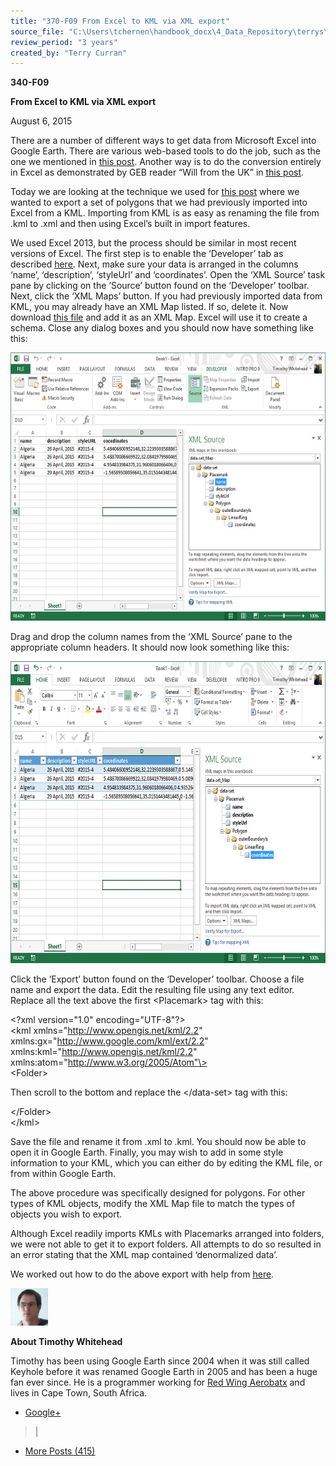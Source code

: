 ```yaml
---
title: "370-F09 From Excel to KML via XML export"
source_file: "C:\Users\tchernen\handbook_docx\4_Data_Repository\terrys\370 data handling best practices\370-F09 From Excel to KML via XML export.docx"
review_period: "3 years"
created_by: "Terry Curran"
---
```


**340-F09**

**From Excel to KML via XML export**

August 6, 2015

There are a number of different ways to get data from Microsoft Excel into Google Earth. There are various web-based tools to do the job, such as the one we mentioned in [<u>this post</u>](http://www.gearthblog.com/blog/archives/2008/02/links_spacenavigator_contest_excel.html). Another way is to do the conversion entirely in Excel as demonstrated by GEB reader “Will from the UK” in [<u>this post</u>](http://www.gearthblog.com/blog/archives/2011/02/tools_to_help_the_armchair_archeolo.html).

Today we are looking at the technique we used for [<u>this post</u>](http://www.gearthblog.com/blog/archives/2015/07/satellite-imagery-updates-layer-another-look.html) where we wanted to export a set of polygons that we had previously imported into Excel from a KML. Importing from KML is as easy as renaming the file from .kml to .xml and then using Excel’s built in import features.

We used Excel 2013, but the process should be similar in most recent versions of Excel. The first step is to enable the ‘Developer’ tab as described [<u>here</u>](http://www.excel-easy.com/examples/developer-tab.html). Next, make sure your data is arranged in the columns ‘name’, ‘description’, ‘styleUrl’ and ‘coordinates’. Open the ‘XML Source’ task pane by clicking on the ‘Source’ button found on the ‘Developer’ toolbar. Next, click the ‘XML Maps’ button. If you had previously imported data from KML, you may already have an XML Map listed. If so, delete it. Now download [<u>this file</u>](http://www.gearthblog.com/kmfiles/KML_Map.xml) and add it as an XML Map. Excel will use it to create a schema. Close any dialog boxes and you should now have something like this:

<img src="370-F09 From Excel to KML via XML export_media/media/image1.jpeg" style="width:6.25044in;height:4.46742in" alt="http://www.gearthblog.com/wp-content/uploads/2015/08/ExcelToKML1.jpg" />

Drag and drop the column names from the ‘XML Source’ pane to the appropriate column headers. It should now look something like this:

<img src="370-F09 From Excel to KML via XML export_media/media/image2.jpeg" style="width:7.04028in;height:5.03194in" alt="http://www.gearthblog.com/wp-content/uploads/2015/08/ExcelToKML2.jpg" />

Click the ‘Export’ button found on the ‘Developer’ toolbar. Choose a file name and export the data. Edit the resulting file using any text editor. Replace all the text above the first \<Placemark\> tag with this:

\<?xml version="1.0" encoding="UTF-8"?\>  
\<kml xmlns="http://www.opengis.net/kml/2.2" xmlns:gx="http://www.google.com/kml/ext/2.2" xmlns:kml="http://www.opengis.net/kml/2.2" xmlns:atom="http://www.w3.org/2005/Atom"\>  
\<Folder\>

Then scroll to the bottom and replace the \</data-set\> tag with this:

\</Folder\>  
\</kml\>

Save the file and rename it from .xml to .kml. You should now be able to open it in Google Earth. Finally, you may wish to add in some style information to your KML, which you can either do by editing the KML file, or from within Google Earth.

The above procedure was specifically designed for polygons. For other types of KML objects, modify the XML Map file to match the types of objects you wish to export.

Although Excel readily imports KMLs with Placemarks arranged into folders, we were not able to get it to export folders. All attempts to do so resulted in an error stating that the XML map contained ‘denormalized data’.

We worked out how to do the above export with help from [<u>here</u>](http://www.excel-easy.com/examples/xml.html).

<img src="370-F09 From Excel to KML via XML export_media/media/image3.jpeg" style="width:0.62083in;height:0.62083in" alt="http://0.gravatar.com/avatar/92e68eff17388e59c80388fbe5d70b7d?s=90&amp;d=mm&amp;r=g" />

**About Timothy Whitehead**

Timothy has been using Google Earth since 2004 when it was still called Keyhole before it was renamed Google Earth in 2005 and has been a huge fan ever since. He is a programmer working for [<u>Red Wing Aerobatx</u>](http://www.redwingaerobatx.com) and lives in Cape Town, South Africa.

- [<u>Google+</u>](https://plus.google.com/u/0/+TimothyWhiteheadzm/posts?rel=author)

> \|

- [<u>More Posts (415)</u>](http://www.gearthblog.com/blog/archives/author/timothy)
